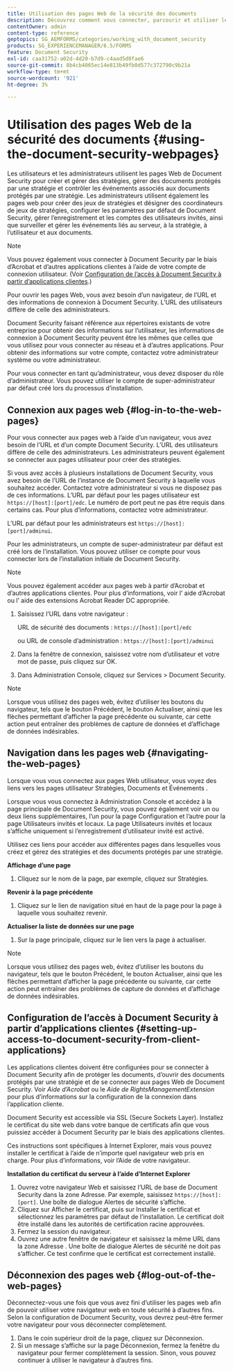 ```yaml
---
title: Utilisation des pages Web de la sécurité des documents
description: Découvrez comment vous connecter, parcourir et utiliser les pages Web de Document Security.
contentOwner: admin
content-type: reference
geptopics: SG_AEMFORMS/categories/working_with_document_security
products: SG_EXPERIENCEMANAGER/6.5/FORMS
feature: Document Security
exl-id: caa31752-a02d-4d20-b7d9-c4aad5d0fae6
source-git-commit: 8b4cb4065ec14e813b49fb0d577c372790c9b21a
workflow-type: tm+mt
source-wordcount: '921'
ht-degree: 3%

---
```


# Utilisation des pages Web de la sécurité des documents {#using-the-document-security-webpages}

Les utilisateurs et les administrateurs utilisent les pages Web de Document Security pour créer et gérer des stratégies, gérer des documents protégés par une stratégie et contrôler les événements associés aux documents protégés par une stratégie. Les administrateurs utilisent également les pages web pour créer des jeux de stratégies et désigner des coordinateurs de jeux de stratégies, configurer les paramètres par défaut de Document Security, gérer l’enregistrement et les comptes des utilisateurs invités, ainsi que surveiller et gérer les événements liés au serveur, à la stratégie, à l’utilisateur et aux documents.

>[!NOTE]
>
>Vous pouvez également vous connecter à Document Security par le biais d’Acrobat et d’autres applications clientes à l’aide de votre compte de connexion utilisateur. (Voir [Configuration de l’accès à Document Security à partir d’applications clientes](using-document-security-web-pages.md#setting-up-access-to-document-security-from-client-applications).)

Pour ouvrir les pages Web, vous avez besoin d’un navigateur, de l’URL et des informations de connexion à Document Security. L’URL des utilisateurs diffère de celle des administrateurs.

Document Security faisant référence aux répertoires existants de votre entreprise pour obtenir des informations sur l’utilisateur, les informations de connexion à Document Security peuvent être les mêmes que celles que vous utilisez pour vous connecter au réseau et à d’autres applications. Pour obtenir des informations sur votre compte, contactez votre administrateur système ou votre administrateur.

Pour vous connecter en tant qu’administrateur, vous devez disposer du rôle d’administrateur. Vous pouvez utiliser le compte de super-administrateur par défaut créé lors du processus d’installation.

## Connexion aux pages web {#log-in-to-the-web-pages}

Pour vous connecter aux pages web à l’aide d’un navigateur, vous avez besoin de l’URL et d’un compte Document Security. L’URL des utilisateurs diffère de celle des administrateurs. Les administrateurs peuvent également se connecter aux pages utilisateur pour créer des stratégies.

Si vous avez accès à plusieurs installations de Document Security, vous avez besoin de l’URL de l’instance de Document Security à laquelle vous souhaitez accéder. Contactez votre administrateur si vous ne disposez pas de ces informations. L’URL par défaut pour les pages utilisateur est `https://[host]:[port]/edc`. Le numéro de port peut ne pas être requis dans certains cas. Pour plus d’informations, contactez votre administrateur.

L’URL par défaut pour les administrateurs est `https://[host]:[port]/adminui`.

Pour les administrateurs, un compte de super-administrateur par défaut est créé lors de l’installation. Vous pouvez utiliser ce compte pour vous connecter lors de l’installation initiale de Document Security.

>[!NOTE]
>
>Vous pouvez également accéder aux pages web à partir d’Acrobat et d’autres applications clientes. Pour plus d’informations, voir l’ aide d’Acrobat ou l’ aide des extensions Acrobat Reader DC appropriée.

1. Saisissez l’URL dans votre navigateur :

   URL de sécurité des documents : `https://[host]:[port]/edc`

   ou URL de console d’administration : `https://[host]:[port]/adminui`

1. Dans la fenêtre de connexion, saisissez votre nom d’utilisateur et votre mot de passe, puis cliquez sur OK.
1. Dans Administration Console, cliquez sur Services > Document Security.

>[!NOTE]
>
>Lorsque vous utilisez des pages web, évitez d’utiliser les boutons du navigateur, tels que le bouton Précédent, le bouton Actualiser, ainsi que les flèches permettant d’afficher la page précédente ou suivante, car cette action peut entraîner des problèmes de capture de données et d’affichage de données indésirables.

## Navigation dans les pages web {#navigating-the-web-pages}

Lorsque vous vous connectez aux pages Web utilisateur, vous voyez des liens vers les pages utilisateur Stratégies, Documents et Événements .

Lorsque vous vous connectez à Administration Console et accédez à la page principale de Document Security, vous pouvez également voir un ou deux liens supplémentaires, l’un pour la page Configuration et l’autre pour la page Utilisateurs invités et locaux. La page Utilisateurs invités et locaux s’affiche uniquement si l’enregistrement d’utilisateur invité est activé.

Utilisez ces liens pour accéder aux différentes pages dans lesquelles vous créez et gérez des stratégies et des documents protégés par une stratégie.

**Affichage d’une page**

1. Cliquez sur le nom de la page, par exemple, cliquez sur Stratégies.

**Revenir à la page précédente**

1. Cliquez sur le lien de navigation situé en haut de la page pour la page à laquelle vous souhaitez revenir.

**Actualiser la liste de données sur une page**

1. Sur la page principale, cliquez sur le lien vers la page à actualiser.

>[!NOTE]
>
>Lorsque vous utilisez des pages web, évitez d’utiliser les boutons du navigateur, tels que le bouton Précédent, le bouton Actualiser, ainsi que les flèches permettant d’afficher la page précédente ou suivante, car cette action peut entraîner des problèmes de capture de données et d’affichage de données indésirables.

## Configuration de l’accès à Document Security à partir d’applications clientes {#setting-up-access-to-document-security-from-client-applications}

Les applications clientes doivent être configurées pour se connecter à Document Security afin de protéger les documents, d’ouvrir des documents protégés par une stratégie et de se connecter aux pages Web de Document Security. Voir *Aide d’Acrobat* ou le *Aide de RightsManagementExtension* pour plus d’informations sur la configuration de la connexion dans l’application cliente.

Document Security est accessible via SSL (Secure Sockets Layer). Installez le certificat du site web dans votre banque de certificats afin que vous puissiez accéder à Document Security par le biais des applications clientes.

<!-- Fix broken link See Configuring SSL for information on SSL.-->

Ces instructions sont spécifiques à Internet Explorer, mais vous pouvez installer le certificat à l’aide de n’importe quel navigateur web pris en charge. Pour plus d’informations, voir l’Aide de votre navigateur.

**Installation du certificat du serveur à l’aide d’Internet Explorer**

1. Ouvrez votre navigateur Web et saisissez l’URL de base de Document Security dans la zone Adresse. Par exemple, saisissez `https://[host]:[port]`. Une boîte de dialogue Alertes de sécurité s’affiche.
1. Cliquez sur Afficher le certificat, puis sur Installer le certificat et sélectionnez les paramètres par défaut de l’installation. Le certificat doit être installé dans les autorités de certification racine approuvées.
1. Fermez la session du navigateur.
1. Ouvrez une autre fenêtre de navigateur et saisissez la même URL dans la zone Adresse . Une boîte de dialogue Alertes de sécurité ne doit pas s’afficher. Ce test confirme que le certificat est correctement installé.

## Déconnexion des pages web {#log-out-of-the-web-pages}

Déconnectez-vous une fois que vous avez fini d’utiliser les pages web afin de pouvoir utiliser votre navigateur web en toute sécurité à d’autres fins. Selon la configuration de Document Security, vous devrez peut-être fermer votre navigateur pour vous déconnecter complètement.

1. Dans le coin supérieur droit de la page, cliquez sur Déconnexion.
1. Si un message s’affiche sur la page Déconnexion, fermez la fenêtre du navigateur pour fermer complètement la session. Sinon, vous pouvez continuer à utiliser le navigateur à d’autres fins.
